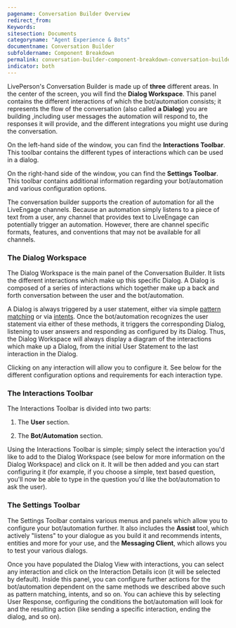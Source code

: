 ```yaml
---
pagename: Conversation Builder Overview
redirect_from:
Keywords:
sitesection: Documents
categoryname: "Agent Experience & Bots"
documentname: Conversation Builder
subfoldername: Component Breakdown
permalink: conversation-builder-component-breakdown-conversation-builder-overview.html
indicator: both
---
```


LivePerson's Conversation Builder is made up of **three** different areas. In the center of the screen, you will find the **Dialog Workspace**. This panel contains the different interactions of which the bot/automation consists; it represents the flow of the conversation (also called **a Dialog**) you are building ,including user messages the automation will respond to, the responses it will provide, and the different integrations you might use during the conversation.

On the left-hand side of the window, you can find the **Interactions Toolbar**. This toolbar contains the different types of interactions which can be used in a dialog.

On the right-hand side of the window, you can find the **Settings Toolbar**. This toolbar contains additional information regarding your bot/automation and various configuration options.

<div class="important">The conversation builder supports the creation of automation for all the LiveEngage channels. Because an automation simply listens to a piece of text from a user, any channel that provides text to LiveEngage can potentially trigger an automation. However, there are channel specific formats, features, and conventions that may not be available for all channels.</div>

### The Dialog Workspace

The Dialog Workspace is the main panel of the Conversation Builder. It lists the different interactions which make up this specific Dialog. A Dialog is composed of a series of interactions which together make up a back and forth conversation between the user and the bot/automation.

A Dialog is always triggered by a user statement, either via simple [pattern matching](conversation-builder-component-breakdown-user-interactions.html#conditions) or via [intents](conversation-builder-component-breakdown-intent-builder-overview.html). Once the bot/automation recognizes the user statement via either of these methods, it triggers the corresponding Dialog, listening to user answers and responding as configured by its Dialog. Thus, the Dialog Workspace will always display a diagram of the interactions which make up a Dialog, from the initial User Statement to the last interaction in the Dialog.

Clicking on any interaction will allow you to configure it. See below for the different configuration options and requirements for each interaction type.

### The Interactions Toolbar

The Interactions Toolbar is divided into two parts:

1) The **User** section.

2) The **Bot/Automation** section.

Using the Interactions Toolbar is simple; simply select the interaction you'd like to add to the Dialog Workspace (see below for more information on the Dialog Workspace) and click on it. It will be then added and you can start configuring it (for example, if you choose a simple, text based question, you'll now be able to type in the question you'd like the bot/automation to ask the user).

### The Settings Toolbar

The Settings Toolbar contains various menus and panels which allow you to configure your bot/automation further. It also includes the **Assist** tool, which actively "listens" to your dialogue as you build it and recommends intents, entities and more for your use, and the **Messaging Client**, which allows you to test your various dialogs.

Once you have populated the Dialog View with interactions, you can select any interaction and click on the Interaction Details icon (it will be selected by default). Inside this panel, you can configure further actions for the bot/automation dependent on the same methods we described above such as pattern matching, intents, and so on. You can achieve this by selecting User Response, configuring the conditions the bot/automation will look for and the resulting action (like sending a specific interaction, ending the dialog, and so on).
